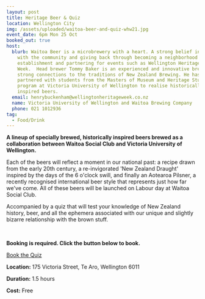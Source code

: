 ```yaml
---
layout: post
title: Heritage Beer & Quiz
location: Wellington City
img: /assets/uploaded/waitoa-beer-and-quiz-whw21.jpg
event_date: 6pm Mon 25 Oct
booked_out: true
host:
  blurb: Waitoa Beer is a microbrewery with a heart. A strong belief in working
    with the community and giving back through becoming a neighborhood
    establishment and partnering for events such as Wellington Heritage
    Week.  Head brewer Tommy Baker is an experienced and innovative brewer with
    strong connections to the traditions of New Zealand Brewing. He has
    partnered with students from the Masters of Museum and Heritage Studies
    program at Victoria University of Wellington to realise historically
    inspired beers.
  email: henrybuckenham@wellingtonheritageweek.co.nz
  name: Victoria University of Wellington and Waitoa Brewing Company
  phone: 021 1012936
tag:
  - Food/Drink
---
```

**A lineup of specially brewed, historically inspired beers brewed as a collaboration between Waitoa Social Club and Victoria University of Wellington.** 

Each of the beers will reflect a moment in our national past: a recipe drawn from the early 20th century, a re-invigorated 'New Zealand Draught' inspired by the days of the 6 o'clock swill, and finally an Aotearoa Pilsner, a recently recognised international beer style that represents just how far we've come. All of these beers will be launched on Labour day at Waitoa Social Club. 

Accompanied by a quiz that will test your knowledge of New Zealand history, beer, and all the ephemera associated with our unique and slightly bizarre relationship with the brown stuff.

<br>

**Booking is required. Click the button below to book.**

<a href="https://docs.google.com/forms/d/e/1FAIpQLSe0vd9KHPSAJT-6zeO23eEWr563RWzQhUIaNhegshTLliUX_A/viewform" class="button">Book the Quiz</a>

**Location:** 175 Victoria Street, Te Aro, Wellington 6011

**Duration:** 1.5 hours 

**Cost:** Free